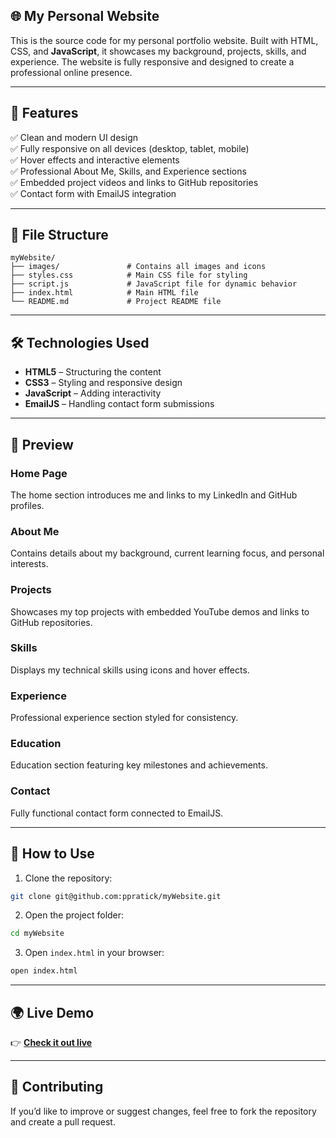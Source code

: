 ## 🌐 My Personal Website  

This is the source code for my personal portfolio website. Built with HTML, CSS, and **JavaScript**, it showcases my background, projects, skills, and experience. The website is fully responsive and designed to create a professional online presence.  

---

## 🚀 Features  

✅ Clean and modern UI design  
✅ Fully responsive on all devices (desktop, tablet, mobile)  
✅ Hover effects and interactive elements  
✅ Professional About Me, Skills, and Experience sections  
✅ Embedded project videos and links to GitHub repositories  
✅ Contact form with EmailJS integration  

---

## 📂 File Structure  

```
myWebsite/
├── images/               # Contains all images and icons
├── styles.css            # Main CSS file for styling
├── script.js             # JavaScript file for dynamic behavior
├── index.html            # Main HTML file
└── README.md             # Project README file
```

---

## 🛠️ Technologies Used  

- **HTML5** – Structuring the content  
- **CSS3** – Styling and responsive design  
- **JavaScript** – Adding interactivity  
- **EmailJS** – Handling contact form submissions  

---

## 📸 Preview  

### Home Page  
The home section introduces me and links to my LinkedIn and GitHub profiles.  

### About Me  
Contains details about my background, current learning focus, and personal interests.  

### Projects  
Showcases my top projects with embedded YouTube demos and links to GitHub repositories.  

### Skills  
Displays my technical skills using icons and hover effects.  

### Experience  
Professional experience section styled for consistency.  

### Education  
Education section featuring key milestones and achievements.  

### Contact  
Fully functional contact form connected to EmailJS.  

---

## 🎯 How to Use  

1. Clone the repository:
```bash
git clone git@github.com:ppratick/myWebsite.git
```

2. Open the project folder:
```bash
cd myWebsite
```

3. Open `index.html` in your browser:
```bash
open index.html
```

---

## 🌍 Live Demo  

👉 **[Check it out live](https://www.pratickkafley.com)**  

---

## 🤝 Contributing  

If you’d like to improve or suggest changes, feel free to fork the repository and create a pull request.  


